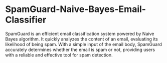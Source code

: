 # SpamGuard-Naive-Bayes-Email-Classifier
SpamGuard is an efficient email classification system powered by Naive Bayes algorithm. It quickly analyzes the content of an email, evaluating its likelihood of being spam. With a simple input of the email body, SpamGuard accurately determines whether the email is spam or not, providing users with a reliable and effective tool for spam detection.
